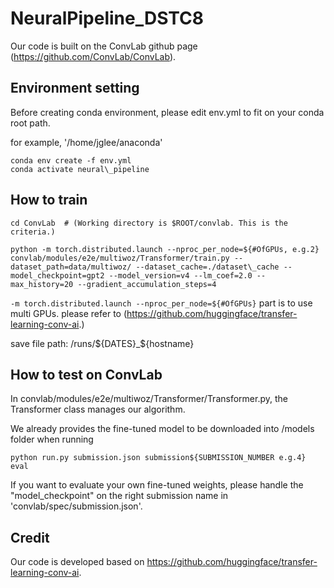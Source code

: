 # NeuralPipeline_DSTC8

Our code is built on the ConvLab github page (https://github.com/ConvLab/ConvLab).

## Environment setting

Before creating conda environment, please edit env.yml to fit on your conda root path.

for example, \'/home/jglee/anaconda\'

```
conda env create -f env.yml
conda activate neural\_pipeline
```

## How to train

```
cd ConvLab  # (Working directory is $ROOT/convlab. This is the criteria.)

python -m torch.distributed.launch --nproc_per_node=${#OfGPUs, e.g.2} convlab/modules/e2e/multiwoz/Transformer/train.py --dataset_path=data/multiwoz/ --dataset_cache=./dataset\_cache --model_checkpoint=gpt2 --model_version=v4 --lm_coef=2.0 --max_history=20 --gradient_accumulation_steps=4

```

`-m torch.distributed.launch --nproc_per_node=${#OfGPUs}` part is to use multi GPUs. 
please refer to (https://github.com/huggingface/transfer-learning-conv-ai.) 

save file path: /runs/${DATES}_${hostname}


## How to test on ConvLab

In convlab/modules/e2e/multiwoz/Transformer/Transformer.py, the Transformer class manages our algorithm.

We already provides the fine-tuned model to be downloaded into /models folder when running 

```
python run.py submission.json submission${SUBMISSION_NUMBER e.g.4} eval
```

If you want to evaluate your own fine-tuned weights, please handle the "model_checkpoint" on the right submission name in 'convlab/spec/submission.json'.

## Credit
Our code is developed based on https://github.com/huggingface/transfer-learning-conv-ai.


